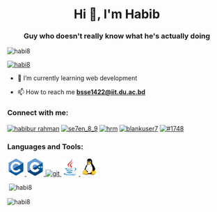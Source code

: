 <h1 align="center">Hi 👋, I'm Habib</h1>
<h3 align="center">Guy who doesn't really know what he's actually doing</h3>

<p align="left"> <img src="https://komarev.com/ghpvc/?username=habi8&label=Profile%20views&color=0e75b6&style=flat" alt="habi8" /> </p>

<p align="left"> <a href="https://github.com/ryo-ma/github-profile-trophy"><img src="https://github-profile-trophy.vercel.app/?username=habi8" alt="habi8" /></a> </p>

- 🌱 I’m currently learning web development 

- 📫 How to reach me **bsse1422@iit.du.ac.bd**

<h3 align="left">Connect with me:</h3>
<p align="left">
<a href="https://fb.com/habibur rahman" target="blank"><img align="center" src="https://raw.githubusercontent.com/rahuldkjain/github-profile-readme-generator/master/src/images/icons/Social/facebook.svg" alt="habibur rahman" height="30" width="40" /></a>
<a href="https://instagram.com/se7en_8_9" target="blank"><img align="center" src="https://raw.githubusercontent.com/rahuldkjain/github-profile-readme-generator/master/src/images/icons/Social/instagram.svg" alt="se7en_8_9" height="30" width="40" /></a>
<a href="https://www.youtube.com/c/hrm" target="blank"><img align="center" src="https://raw.githubusercontent.com/rahuldkjain/github-profile-readme-generator/master/src/images/icons/Social/youtube.svg" alt="hrm" height="30" width="40" /></a>
<a href="https://codeforces.com/profile/blankuser7" target="blank"><img align="center" src="https://raw.githubusercontent.com/rahuldkjain/github-profile-readme-generator/master/src/images/icons/Social/codeforces.svg" alt="blankuser7" height="30" width="40" /></a>
<a href="https://discord.gg/#1748" target="blank"><img align="center" src="https://raw.githubusercontent.com/rahuldkjain/github-profile-readme-generator/master/src/images/icons/Social/discord.svg" alt="#1748" height="30" width="40" /></a>
</p>

<h3 align="left">Languages and Tools:</h3>
<p align="left"> <a href="https://www.cprogramming.com/" target="_blank" rel="noreferrer"> <img src="https://raw.githubusercontent.com/devicons/devicon/master/icons/c/c-original.svg" alt="c" width="40" height="40"/> </a> <a href="https://www.w3schools.com/cpp/" target="_blank" rel="noreferrer"> <img src="https://raw.githubusercontent.com/devicons/devicon/master/icons/cplusplus/cplusplus-original.svg" alt="cplusplus" width="40" height="40"/> </a> <a href="https://git-scm.com/" target="_blank" rel="noreferrer"> <img src="https://www.vectorlogo.zone/logos/git-scm/git-scm-icon.svg" alt="git" width="40" height="40"/> </a> <a href="https://www.java.com" target="_blank" rel="noreferrer"> <img src="https://raw.githubusercontent.com/devicons/devicon/master/icons/java/java-original.svg" alt="java" width="40" height="40"/> </a> <a href="https://www.linux.org/" target="_blank" rel="noreferrer"> <img src="https://raw.githubusercontent.com/devicons/devicon/master/icons/linux/linux-original.svg" alt="linux" width="40" height="40"/> </a> </p>

<p>&nbsp;<img align="center" src="https://github-readme-stats.vercel.app/api?username=habi8&show_icons=true&locale=en" alt="habi8" /></p>

<p><img align="center" src="https://github-readme-streak-stats.herokuapp.com/?user=habi8&" alt="habi8" /></p>

